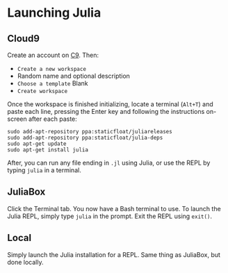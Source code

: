 # Launching Julia
## Cloud9
Create an account on [C9](https://c9.io/). Then:

- `Create a new workspace`
- Random name and optional description
- `Choose a template` Blank
- `Create workspace`

Once the workspace is finished initializing, locate a terminal (`Alt+T`) and paste each line, pressing the Enter key and following the instructions on-screen after each paste:

```
sudo add-apt-repository ppa:staticfloat/juliareleases
sudo add-apt-repository ppa:staticfloat/julia-deps
sudo apt-get update
sudo apt-get install julia
```

After, you can run any file ending in `.jl` using Julia, or use the REPL by typing `julia` in a terminal.

## JuliaBox
Click the Terminal tab. You now have a Bash terminal to use. To launch the Julia REPL, simply type `julia` in the prompt. Exit the REPL using `exit()`.
## Local
Simply launch the Julia installation for a REPL. Same thing as JuliaBox, but done locally.
